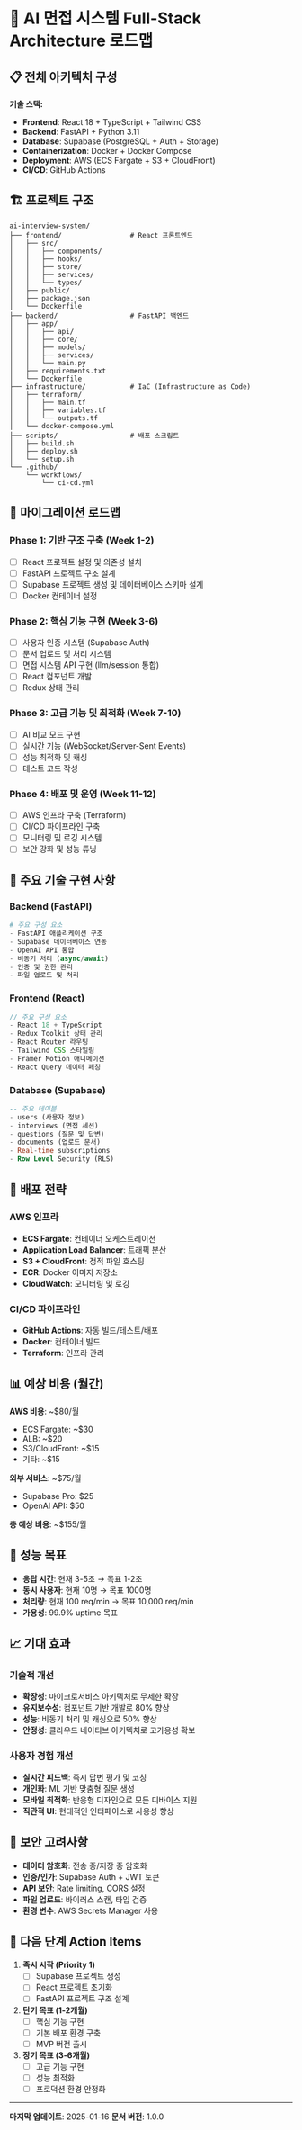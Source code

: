 # 🚀 AI 면접 시스템 Full-Stack Architecture 로드맵

## 📋 전체 아키텍처 구성

**기술 스택:**
- **Frontend**: React 18 + TypeScript + Tailwind CSS
- **Backend**: FastAPI + Python 3.11
- **Database**: Supabase (PostgreSQL + Auth + Storage)
- **Containerization**: Docker + Docker Compose
- **Deployment**: AWS (ECS Fargate + S3 + CloudFront)
- **CI/CD**: GitHub Actions

## 🏗️ 프로젝트 구조

```
ai-interview-system/
├── frontend/                 # React 프론트엔드
│   ├── src/
│   │   ├── components/
│   │   ├── hooks/
│   │   ├── store/
│   │   ├── services/
│   │   └── types/
│   ├── public/
│   ├── package.json
│   └── Dockerfile
├── backend/                  # FastAPI 백엔드
│   ├── app/
│   │   ├── api/
│   │   ├── core/
│   │   ├── models/
│   │   ├── services/
│   │   └── main.py
│   ├── requirements.txt
│   └── Dockerfile
├── infrastructure/           # IaC (Infrastructure as Code)
│   ├── terraform/
│   │   ├── main.tf
│   │   ├── variables.tf
│   │   └── outputs.tf
│   └── docker-compose.yml
├── scripts/                  # 배포 스크립트
│   ├── build.sh
│   ├── deploy.sh
│   └── setup.sh
└── .github/
    └── workflows/
        └── ci-cd.yml
```

## 🎯 마이그레이션 로드맵

### Phase 1: 기반 구조 구축 (Week 1-2)
- [ ] React 프로젝트 설정 및 의존성 설치
- [ ] FastAPI 프로젝트 구조 설계
- [ ] Supabase 프로젝트 생성 및 데이터베이스 스키마 설계
- [ ] Docker 컨테이너 설정

### Phase 2: 핵심 기능 구현 (Week 3-6)
- [ ] 사용자 인증 시스템 (Supabase Auth)
- [ ] 문서 업로드 및 처리 시스템
- [ ] 면접 시스템 API 구현 (llm/session 통합)
- [ ] React 컴포넌트 개발
- [ ] Redux 상태 관리

### Phase 3: 고급 기능 및 최적화 (Week 7-10)
- [ ] AI 비교 모드 구현
- [ ] 실시간 기능 (WebSocket/Server-Sent Events)
- [ ] 성능 최적화 및 캐싱
- [ ] 테스트 코드 작성

### Phase 4: 배포 및 운영 (Week 11-12)
- [ ] AWS 인프라 구축 (Terraform)
- [ ] CI/CD 파이프라인 구축
- [ ] 모니터링 및 로깅 시스템
- [ ] 보안 강화 및 성능 튜닝

## 🔧 주요 기술 구현 사항

### Backend (FastAPI)
```python
# 주요 구성 요소
- FastAPI 애플리케이션 구조
- Supabase 데이터베이스 연동
- OpenAI API 통합
- 비동기 처리 (async/await)
- 인증 및 권한 관리
- 파일 업로드 및 처리
```

### Frontend (React)
```typescript
// 주요 구성 요소
- React 18 + TypeScript
- Redux Toolkit 상태 관리
- React Router 라우팅
- Tailwind CSS 스타일링
- Framer Motion 애니메이션
- React Query 데이터 페칭
```

### Database (Supabase)
```sql
-- 주요 테이블
- users (사용자 정보)
- interviews (면접 세션)
- questions (질문 및 답변)
- documents (업로드 문서)
- Real-time subscriptions
- Row Level Security (RLS)
```

## 🚀 배포 전략

### AWS 인프라
- **ECS Fargate**: 컨테이너 오케스트레이션
- **Application Load Balancer**: 트래픽 분산
- **S3 + CloudFront**: 정적 파일 호스팅
- **ECR**: Docker 이미지 저장소
- **CloudWatch**: 모니터링 및 로깅

### CI/CD 파이프라인
- **GitHub Actions**: 자동 빌드/테스트/배포
- **Docker**: 컨테이너 빌드
- **Terraform**: 인프라 관리

## 📊 예상 비용 (월간)

**AWS 비용**: ~$80/월
- ECS Fargate: ~$30
- ALB: ~$20
- S3/CloudFront: ~$15
- 기타: ~$15

**외부 서비스**: ~$75/월
- Supabase Pro: $25
- OpenAI API: $50

**총 예상 비용**: ~$155/월

## 🎯 성능 목표

- **응답 시간**: 현재 3-5초 → 목표 1-2초
- **동시 사용자**: 현재 10명 → 목표 1000명
- **처리량**: 현재 100 req/min → 목표 10,000 req/min
- **가용성**: 99.9% uptime 목표

## 📈 기대 효과

### 기술적 개선
- **확장성**: 마이크로서비스 아키텍처로 무제한 확장
- **유지보수성**: 컴포넌트 기반 개발로 80% 향상
- **성능**: 비동기 처리 및 캐싱으로 50% 향상
- **안정성**: 클라우드 네이티브 아키텍처로 고가용성 확보

### 사용자 경험 개선
- **실시간 피드백**: 즉시 답변 평가 및 코칭
- **개인화**: ML 기반 맞춤형 질문 생성
- **모바일 최적화**: 반응형 디자인으로 모든 디바이스 지원
- **직관적 UI**: 현대적인 인터페이스로 사용성 향상

## 🔐 보안 고려사항

- **데이터 암호화**: 전송 중/저장 중 암호화
- **인증/인가**: Supabase Auth + JWT 토큰
- **API 보안**: Rate limiting, CORS 설정
- **파일 업로드**: 바이러스 스캔, 타입 검증
- **환경 변수**: AWS Secrets Manager 사용

## 📝 다음 단계 Action Items

1. **즉시 시작 (Priority 1)**
   - [ ] Supabase 프로젝트 생성
   - [ ] React 프로젝트 초기화
   - [ ] FastAPI 프로젝트 구조 설계

2. **단기 목표 (1-2개월)**
   - [ ] 핵심 기능 구현
   - [ ] 기본 배포 환경 구축
   - [ ] MVP 버전 출시

3. **장기 목표 (3-6개월)**
   - [ ] 고급 기능 구현
   - [ ] 성능 최적화
   - [ ] 프로덕션 환경 안정화

---

**마지막 업데이트**: 2025-01-16
**문서 버전**: 1.0.0